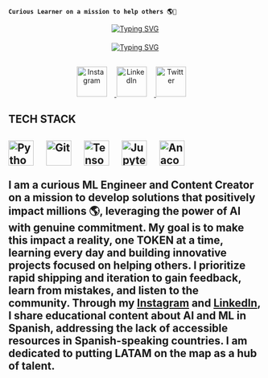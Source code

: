 <!-- Intro Section -->
**`Curious Learner on a mission to help others 🌎🫡`**

<p align="center">
  <!-- Name Section -->
  <a href="https://git.io/typing-svg"><img src="https://readme-typing-svg.demolab.com?font=Impact&duration=5001&pause=900&color=5BBFFFFF&center=true&vCenter=true&repeat=false&width=300&lines=Tomas+Baron+Galvis" alt="Typing SVG" /></a>
</p>

<p align="center" style="margin-top: 20px;">
  <!-- Facts Section -->
  <a href="https://git.io/typing-svg"><img src="https://readme-typing-svg.demolab.com?font=Impact&duration=5001&pause=900&color=5BBFFFFF&center=true&vCenter=true&width=300&lines=Data+Scientist+and+ML+Engineer+;Always+Striving+to+improve+daily+;Content+Creator+for+LATAM" alt="Typing SVG" /></a>
</p>

<p align="center" style="margin-top: 30px;">
  <!-- Social Section -->
  <a href="https://www.instagram.com/t0mas_baron_/" target="_blank">
    <img alt="Instagram" width="60px" style="padding-right:15px;" src="https://img.icons8.com/?size=100&id=32323&format=png&color=000000" />
  </a>
  <a href="https://www.linkedin.com/in/tomasbaron/" target="_blank">
    <img alt="LinkedIn" width="60px" style="padding-right:15px;" src="https://img.icons8.com/?size=100&id=13930&format=png&color=000000" />
  </a>
  <a href="https://x.com/tomas87937890" target="_blank">
    <img alt="Twitter" width="60px" style="padding-right:15px;" src="https://img.icons8.com/?size=100&id=5MQ0gPAYYx7a&format=png&color=000000" />
  </a>
</p>

<!-- Tech Stack Section -->
<p align="left  style="margin-top: 30px;"> 
  <h2> TECH STACK <h2>
  <img alt="Python" width="50px" style="padding-right:20px;" src="https://cdn.jsdelivr.net/gh/devicons/devicon@latest/icons/python/python-original.svg" />
  <img alt="Git" width="50px" style="padding-right:20px;" src="https://cdn.jsdelivr.net/gh/devicons/devicon@latest/icons/git/git-original-wordmark.svg" />
  <img alt="TensorFlow" width="50px" style="padding-right:20px;" src="https://cdn.jsdelivr.net/gh/devicons/devicon@latest/icons/tensorflow/tensorflow-original.svg" />
  <img alt="Jupyter" width="50px" style="padding-right:20px;" src="https://cdn.jsdelivr.net/gh/devicons/devicon@latest/icons/jupyter/jupyter-original-wordmark.svg" /> 
  <img alt="Anaconda" width="50px" style="padding-right:20px;" src="https://cdn.jsdelivr.net/gh/devicons/devicon@latest/icons/anaconda/anaconda-original.svg" /> 
</p>

<!-- About Me Section -->
<p align="left" style="margin-top: 20px;">
  I am a curious ML Engineer and Content Creator on a mission to develop solutions that positively impact millions 🌎, leveraging the power of AI with genuine commitment. My goal is to make this impact a reality, one TOKEN at a time, learning every day and building innovative projects focused on helping others. I prioritize rapid shipping and iteration to gain feedback, learn from mistakes, and listen to the community. Through my <a href="https://www.instagram.com/t0mas_baron_/" target="_blank">Instagram</a> and <a href="https://www.linkedin.com/in/tomasbaron/" target="_blank">LinkedIn</a>, I share educational content about AI and ML in Spanish, addressing the lack of accessible resources in Spanish-speaking countries. I am dedicated to putting LATAM on the map as a hub of talent.
</p>


